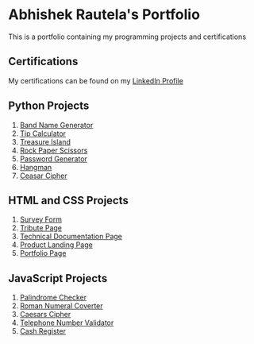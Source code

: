 # Abhishek Rautela's Portfolio

This is a portfolio containing my programming projects and certifications

## Certifications

My certifications can be found on my [LinkedIn Profile](https://www.linkedin.com/in/rautelaabhishek/)

## Python Projects

1. [Band Name Generator](Projects/1.Band-Name-Generator.py)
2. [Tip Calculator](Projects/2.Tip-Calculator.py)
3. [Treasure Island](Projects/3.Treasure-Island.py)
4. [Rock Paper Scissors](Projects/4.Rock-Paper-Scissors.py)
5. [Password Generator](Projects/5.Password-Generator.py)
6. [Hangman](Projects/6.Hangman.py)
7. [Ceasar Cipher](Projects/7.Ceasar-Cipher.py)

## HTML and CSS Projects

1. [Survey Form](https://codepen.io/idonevenknow/full/YzVyeNO)
2. [Tribute Page](https://codepen.io/idonevenknow/full/zYwGmMa)
3. [Technical Documentation Page](https://codepen.io/idonevenknow/full/mdmrOdO)
4. [Product Landing Page](https://codepen.io/idonevenknow/full/rNmLrYw)
5. [Portfolio Page](https://codepen.io/idonevenknow/full/QWvpEzo)

## JavaScript Projects

1. [Palindrome Checker](Projects/Palindrome-Checker)
2. [Roman Numeral Coverter](Projects/Cash-Register)
3. [Caesars Cipher](Projects/Caesars-Cipher)
4. [Telephone Number Validator](Projects/Telephone-Number-Validator)
5. [Cash Register](Projects/Cash-Register)
